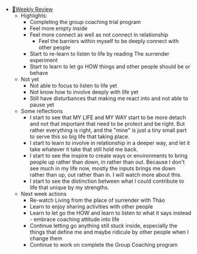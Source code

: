 - [📝Weekly Review](<📝Weekly Review.md>)
    - Highlights:
        - Completing the group coaching trial program
        - Feel more empty inside 
        - Feel more connect as well as not connect in relationship
            - Feel the barriers within myself to be deeply connect with other people
        - Start to re-learn to listen to life by reading The surrender experiment
        - Start to learn to let go HOW things and other people should be or behave
    - Not yet
        - Not able to focus to listen to life yet
        - Not know how to involve deeply with life yet
        - Still have disturbances that making me react into and not able to pause yet
    - Some reflections
        - I start to see that MY LIFE and MY WAY start to be more detach and not that important that need to be protect and be right. But rather everything is right, and the "mine" is just a tiny small part to serve this so big life that taking place.
        - I start to learn to involve in relationship in a deeper way, and let it take whatever it take that still hold me back.
        - I start to see the inspire to create ways or environments to bring people up rather than down, in rather than out. Because I don't see much in my life now, mostly the inputs brings me down rather than up, out rather than in. I will watch more about this.
        - I start to see the distinction between what I could contribute to life that unique by my strengths. 
    - Next week actions
        - Re-watch Living from the place of surrender with Thảo
        - Learn to enjoy sharing activities with other people
        - Learn to let go the HOW and learn to listen to what it says instead - embrace coaching attitude into life
        - Continue letting go anything still stuck inside, especially the things that define me and maybe ridicule by other people when I change them
        - Continue to work on complete the Group Coaching program
